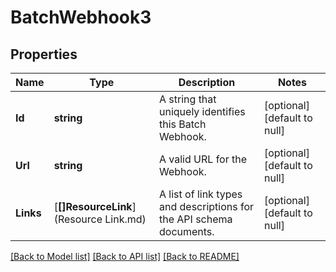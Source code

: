 # BatchWebhook3

## Properties
Name | Type | Description | Notes
------------ | ------------- | ------------- | -------------
**Id** | **string** | A string that uniquely identifies this Batch Webhook. | [optional] [default to null]
**Url** | **string** | A valid URL for the Webhook. | [optional] [default to null]
**Links** | [**[]ResourceLink**](Resource Link.md) | A list of link types and descriptions for the API schema documents. | [optional] [default to null]

[[Back to Model list]](../README.md#documentation-for-models) [[Back to API list]](../README.md#documentation-for-api-endpoints) [[Back to README]](../README.md)

